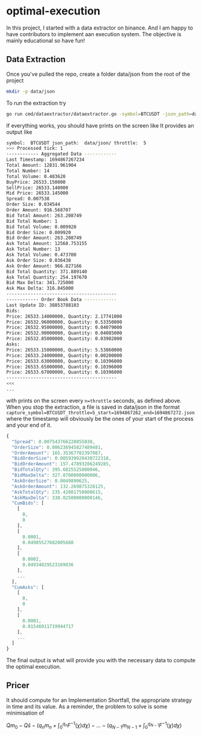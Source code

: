 # optimal-execution

In this project, I started with a data extractor on binance. And I am happy to have contributors to implement aan execution system. The objective is mainly educational so have fun!

## Data Extraction
Once you've pulled the repo, create a folder data/json from the root of the project
```bash
mkdir -p data/json
```
To run the extraction try
```bash
go run cmd/dataextractor/dataextractor.go -symbol=BTCUSDT -json_path=data/json/ -throttle=5
```
If everything works, you should have prints on the screen like 
It provides an output like
```bash
symbol:  BTCUSDT json_path:  data/json/ throttle:  5
>>> Processed tick: 1
------------ Aggregated Data ------------
Last Timestamp: 1694867267234
Total Amount: 12831.961904
Total Number: 14
Total Volume: 0.483620
BuyPrice: 26533.150000
SellPrice: 26533.140000
Mid Price: 26533.145000
Spread: 0.007538
Order Size: 0.034544
Order Amount: 916.568707
Bid Total Amount: 263.208749
Bid Total Number: 1
Bid Total Volume: 0.009920
Bid Order Size: 0.009920
Bid Order Amount: 263.208749
Ask Total Amount: 12568.753155
Ask Total Number: 13
Ask Total Volume: 0.473700
Ask Order Size: 0.036438
Ask Order Amount: 966.827166
Bid Total Quantity: 371.889140
Ask Total Quantity: 254.197670
Bid Max Delta: 341.725000
Ask Max Delta: 316.845000
-----------------------------------------
------------ Order Book Data ------------
Last Update ID: 38853788103
Bids:
Price: 26533.14000000, Quantity: 2.17741000
Price: 26532.96000000, Quantity: 0.53350000
Price: 26532.95000000, Quantity: 0.04079000
Price: 26532.90000000, Quantity: 0.04085000
Price: 26532.85000000, Quantity: 0.03902000
Asks:
Price: 26533.15000000, Quantity: 5.53860000
Price: 26533.24000000, Quantity: 0.00200000
Price: 26533.63000000, Quantity: 0.10396000
Price: 26533.65000000, Quantity: 0.10396000
Price: 26533.67000000, Quantity: 0.10396000
-----------------------------------------
<<<
...
```
with prints on the screen every `n=throttle` seconds, as defined above. When you stop the extraction, a file is saved in data/json in the format `capture_symbol=BTCUSDT_throttle=5_start=1694867262_end=1694867272.json` where the timestamp will obviously be the ones of your start of the process and your end of it.

```javascript
{
  "Spread": 0.007543766220855038,
  "OrderSize": 0.006236945827489481,
  "OrderAmount": 165.35367702397087,
  "BidOrderSize": 0.005939920430722318,
  "BidOrderAmount": 157.47893286249285,
  "BidTotalQty": 395.6825525000046,
  "BidMaxDelta": 327.0700000000006,
  "AskOrderSize": 0.0049890625,
  "AskOrderAmount": 132.269875328125,
  "AskTotalQty": 235.42801750000615,
  "AskMaxDelta": 338.02500000000146,
  "CumBids": [
    [
      0,
      0
    ],
    [
      0.0001,
      0.04905527602005688
    ],
    [
      0.0002,
      0.04934029523169036
    ],
    ...
  ],
  "CumAsks": [
    [
      0,
      0
    ],
    [
      0.0001,
      0.01546911719944717
    ],
    ...
  ]
}
```
The final output is what will provide you with the necessary data to compute the optimal execution.

## Pricer

It should compute for an Implementation Shortfall, the appropriate strategy in time and its value. As a reminder, the problem to solve is some minimisation of

$Qm_0 - Q \bar s - \left( q_nm_n + \int_{0}^{q_n} F^{-1}\left(\chi\right)d\chi \right) - \dots - \left( q_{N - 1}m_{N - 1} + \int_{0}^{q_{N - 1}} F^{-1}\left(\chi\right)d\chi \right)$

